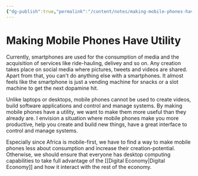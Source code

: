 ```yaml
---
{"dg-publish":true,"permalink":"/content/notes/making-mobile-phones-have-utility/","noteIcon":""}
---
```


# Making Mobile Phones Have Utility

Currently, smartphones are used for the consumption of media and the acquisition of services like ride-hauling, delivey and so on. Any creation takes place on social media where pictures, tweets and videos are shared. Apart from that, you can't do anything else with a smartphones. It almost feels like the smartphone is just a vending machine for snacks or a slot machine to get the next dopamine hit. 

Unlike laptops or desktops, mobile phones cannot be used to create videos, build software applications and control and manage systems. By making mobile phones have a utility, we want to make them more useful than they already are. I envision a situation where mobile phones make you more productive, help you create and build new things, have a great interface to control and manage systems.

Especially since Africa is mobile-first, we have to find a way to make mobile phones less about consumption and increase their creation-potential. Otherwise, we should ensure that everyone has desktop computing capabilities to take full advantage of the [[Digital Economy\|Digital Economy]] and how it interact with the rest of the economy.